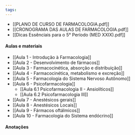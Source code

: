 ```yaml
---
tags:
---
```

- [[PLANO DE CURSO DE FARMACOLOGIA.pdf]]
- [[CRONOGRAMA DAS AULAS DE FARMACOLOGIA.pdf]]
- [[Dicas Essênciais para o 5° Período (MED XXIX).pdf]]
#### Aulas e materiais 
- [[Aula 1 - Introdução à Farmacologia]]
- [[Aula 2 - Desenvolvimento de fármacos]]
- [[Aula 3 - Farmacocinética, absorção e distribuição]]
- [[Aula 4 - Farmacocinética, metabolismo e excreção]]
- [[Aula 5 - Farmacologia do Sistema Nervoso Autônomo]]
- [[Aula 6 - Psicofarmacologia]]
	- [[Aula 6.1 Psicofarmacologia II - Ansiolíticos]]
	- [[Aula 6.2 Psicofarmacologia III]]
- [[Aula 7 - Anestésicos gerais]]
- [[Aula 8 - Anestésicos Locais]]
- [[Aula 9 - Fármacos oftálmicos]]
- [[Aula 10 - Farmacologia do Sistema endócrino]]
#### Anotações